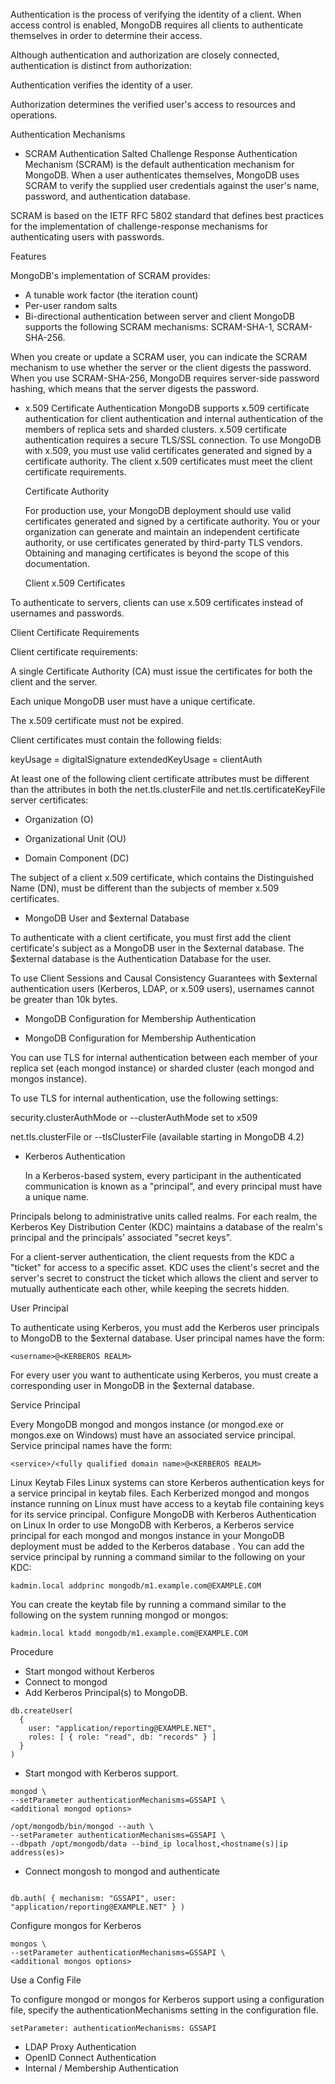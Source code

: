 Authentication is the process of verifying the identity of a client. When access control is enabled, MongoDB requires all clients to authenticate themselves in order to determine their access.

Although authentication and authorization are closely connected, authentication is distinct from authorization:

Authentication verifies the identity of a user.

Authorization determines the verified user's access to resources and operations.

Authentication Mechanisms

- SCRAM Authentication
Salted Challenge Response Authentication Mechanism (SCRAM) is the default authentication mechanism for MongoDB. When a user authenticates themselves, MongoDB uses SCRAM to verify the supplied user credentials against the user's name, password, and authentication database.

SCRAM is based on the IETF RFC 5802 standard that defines best practices for the implementation of challenge-response mechanisms for authenticating users with passwords.

Features

MongoDB's implementation of SCRAM provides:

-  A tunable work factor (the iteration count)
- Per-user random salts
- Bi-directional authentication between server and client
MongoDB supports the following SCRAM mechanisms: SCRAM-SHA-1, SCRAM-SHA-256.

When you create or update a SCRAM user, you can indicate the SCRAM mechanism to use whether the server or the client digests the password. When you use SCRAM-SHA-256, MongoDB requires server-side password hashing, which means that the server digests the password.
       

- x.509 Certificate Authentication
  MongoDB supports x.509 certificate authentication for client authentication and internal authentication of the members of 
  replica sets and sharded clusters. x.509 certificate authentication requires a secure TLS/SSL connection.
  To use MongoDB with x.509, you must use valid certificates generated and signed by a certificate authority. The client 
  x.509 certificates must meet the client certificate requirements.
  
  Certificate Authority
  
   For production use, your MongoDB deployment should use valid certificates generated and signed by a certificate authority. You or your organization can generate and maintain an independent certificate authority, or use certificates generated by third-party TLS vendors. Obtaining and managing certificates is beyond the scope of this documentation.

  Client x.509 Certificates
  
To authenticate to servers, clients can use x.509 certificates instead of usernames and passwords.

Client Certificate Requirements

Client certificate requirements:

A single Certificate Authority (CA) must issue the certificates for both the client and the server.

Each unique MongoDB user must have a unique certificate.

The x.509 certificate must not be expired.

Client certificates must contain the following fields:

keyUsage = digitalSignature
extendedKeyUsage = clientAuth

At least one of the following client certificate attributes must be different than the attributes in both the net.tls.clusterFile and net.tls.certificateKeyFile server certificates:

- Organization (O)

- Organizational Unit (OU)

- Domain Component (DC)

The subject of a client x.509 certificate, which contains the Distinguished Name (DN), must be different than the subjects of member x.509 certificates.

- MongoDB User and $external Database

To authenticate with a client certificate, you must first add the client certificate's subject as a MongoDB user in the $external database. The $external database is the Authentication Database for the user.

To use Client Sessions and Causal Consistency Guarantees with $external authentication users (Kerberos, LDAP, or x.509 users), usernames cannot be greater than 10k bytes.

- MongoDB Configuration for Membership Authentication

- MongoDB Configuration for Membership Authentication
  
You can use TLS for internal authentication between each member of your replica set (each mongod instance) or sharded cluster (each mongod and mongos instance).

To use TLS for internal authentication, use the following settings:

security.clusterAuthMode or --clusterAuthMode set to x509

net.tls.clusterFile or --tlsClusterFile (available starting in MongoDB 4.2)

- Kerberos Authentication

  In a Kerberos-based system, every participant in the authenticated communication is known as a "principal", and every principal must have a unique name.

Principals belong to administrative units called realms. For each realm, the Kerberos Key Distribution Center (KDC) maintains a database of the realm's principal and the principals' associated "secret keys".

For a client-server authentication, the client requests from the KDC a "ticket" for access to a specific asset. KDC uses the client's secret and the server's secret to construct the ticket which allows the client and server to mutually authenticate each other, while keeping the secrets hidden.

  User Principal

To authenticate using Kerberos, you must add the Kerberos user principals to MongoDB to the $external database. User principal names have the form:

```<username>@<KERBEROS REALM>```

For every user you want to authenticate using Kerberos, you must create a corresponding user in MongoDB in the $external database.

  Service Principal

  Every MongoDB mongod and mongos instance (or mongod.exe or mongos.exe on Windows) must have an associated service principal. Service principal names have the form:

```<service>/<fully qualified domain name>@<KERBEROS REALM>```

Linux Keytab Files
Linux systems can store Kerberos authentication keys for a 
service principal
 in keytab files. Each Kerberized mongod and mongos instance running on Linux must have access to a keytab file containing keys for its 
service principal.
Configure MongoDB with Kerberos Authentication on Linux
In order to use MongoDB with Kerberos, a Kerberos service principal for each mongod and mongos instance in your MongoDB deployment must be 
added to the Kerberos database
. You can add the service principal by running a command similar to the following on your KDC:

```kadmin.local addprinc mongodb/m1.example.com@EXAMPLE.COM```

You can create the keytab file by running a command similar to the following on the system running mongod or mongos:

```kadmin.local ktadd mongodb/m1.example.com@EXAMPLE.COM```

Procedure

- Start mongod without Kerberos
- Connect to mongod
- Add Kerberos Principal(s) to MongoDB.
 ```use $external
db.createUser(
   {
     user: "application/reporting@EXAMPLE.NET",
     roles: [ { role: "read", db: "records" } ]
   }
)
```
- Start mongod with Kerberos support.
``` env KRB5_KTNAME=<path to keytab file> \
mongod \
--setParameter authenticationMechanisms=GSSAPI \
<additional mongod options>  
```

``` env KRB5_KTNAME=/opt/mongodb/mongod.keytab \
/opt/mongodb/bin/mongod --auth \
--setParameter authenticationMechanisms=GSSAPI \
--dbpath /opt/mongodb/data --bind_ip localhost,<hostname(s)|ip address(es)>
 ```

-  Connect mongosh to mongod and authenticate

```mongosh --host hostname.example.net --authenticationMechanism=GSSAPI --authenticationDatabase='$external' --username application/reporting@EXAMPLE.NET
```

```use $external
db.auth( { mechanism: "GSSAPI", user: "application/reporting@EXAMPLE.NET" } )
```

Configure mongos for Kerberos

``` env KRB5_KTNAME=<path to keytab file> \
mongos \
--setParameter authenticationMechanisms=GSSAPI \
<additional mongos options>
 ```

Use a Config File

To configure mongod or mongos for Kerberos support using a configuration file, specify the authenticationMechanisms setting in the configuration file.

```setParameter: authenticationMechanisms: GSSAPI```


- LDAP Proxy Authentication
- OpenID Connect Authentication
- Internal / Membership Authentication
